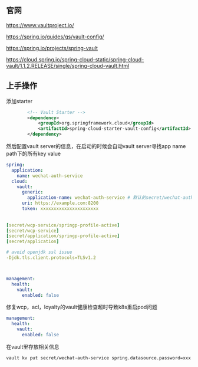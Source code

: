 



## 官网

https://www.vaultproject.io/

https://spring.io/guides/gs/vault-config/

https://spring.io/projects/spring-vault

https://cloud.spring.io/spring-cloud-static/spring-cloud-vault/1.1.2.RELEASE/single/spring-cloud-vault.html





## 上手操作

添加starter

```xml
        <!-- Vault Starter -->
        <dependency>
            <groupId>org.springframework.cloud</groupId>
            <artifactId>spring-cloud-starter-vault-config</artifactId>
        </dependency>
```



然后配置vault server的信息，在启动的时候会自动vault server寻找app name path下的所有key value

```yaml
spring:
  application:
    name: wechat-auth-service
  cloud:
    vault:
      generic:
        application-name: wechat-auth-service # 默认的secret/wechat-auth-service
      uri: https://example.com:8200
      token: xxxxxxxxxxxxxxxxxxxxxx
      
      
[secret/wcp-service/springp-profile-active] 
[secret/wcp-service]
[secret/application/springp-profile-active]
[secret/application]

# avoid openjdk ssl issue
-Djdk.tls.client.protocols=TLSv1.2



management:
  health:
    vault:
      enabled: false
```



修复wcp，acl，loyalty的vault健康检查超时导致k8s重启pod问题

```yaml
management:
  health:
    vault:
      enabled: false
```



在vault里存放相关信息

```bash
vault kv put secret/wechat-auth-service spring.datasource.password=xxx
```

